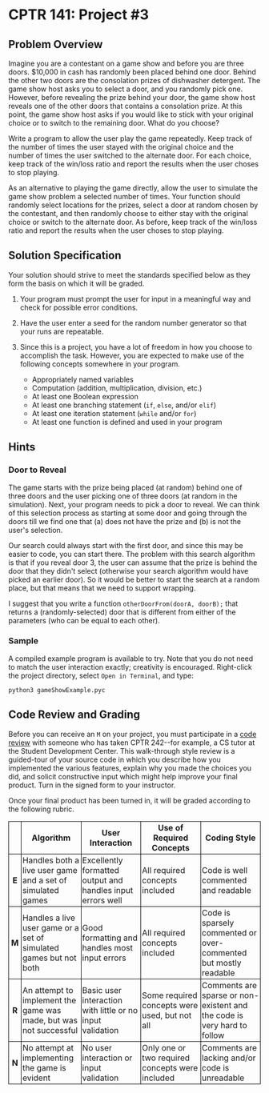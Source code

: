 # CPTR 141: Project #3

## Problem Overview
Imagine you are a contestant on a game show and before you are three doors. $10,000 in cash has randomly been placed behind one door. Behind the other two doors are the consolation prizes of dishwasher detergent. The game show host asks you to select a door, and you randomly pick one. However, before revealing the prize behind your door, the game show host reveals one of the other doors that contains a consolation prize. At this point, the game show host asks if you would like to stick with your original choice or to switch to the remaining door. What do you choose?

Write a program to allow the user play the game repeatedly. Keep track of the number of times the user stayed with the original choice and the number of times the user switched to the alternate door. For each choice, keep track of the win/loss ratio and report the results when the user choses to stop playing.

As an alternative to playing the game directly, allow the user to simulate the game show problem a selected number of times. Your function should randomly select locations for the prizes, select a door at random chosen by the contestant, and then randomly choose to either stay with the original choice or switch to the alternate door. As before, keep track of the win/loss ratio and report the results when the user choses to stop playing.

## Solution Specification
Your solution should strive to meet the standards specified below as they form the basis on which it will be graded.

1. Your program must prompt the user for input in a meaningful way and check for possible error conditions.
2. Have the user enter a seed for the random number generator so that your runs are repeatable.
3. Since this is a project, you have a lot of freedom in how you choose to accomplish the task.  However, you are expected to make use of the following concepts somewhere in your program.

    * Appropriately named variables
    * Computation (addition, multiplication, division, etc.)
    * At least one Boolean expression
    * At least one branching statement (``if``, ``else``, and/or ``elif``)
    * At least one iteration statement (``while`` and/or ``for``)
    * At least one function is defined and used in your program

## Hints

### Door to Reveal

The game starts with the prize being placed (at random) behind one of three doors and the user picking one of three doors (at random in the simulation). Next, your program needs to pick a door to reveal. We can think of this selection process as starting at some door and going through the doors till we find one that (a) does not have the prize and (b) is not the user's selection. 

Our search could always start with the first door, and since this may be easier to code, you can start there. The problem with this search algorithm is that if you reveal door 3, the user can assume that the prize is behind the door that they didn't select (otherwise your search algorithm would have picked an earlier door). So it would be better to start the search at a random place, but that means that we need to support wrapping. 

I suggest that you write a function `otherDoorFrom(doorA, doorB);` that returns a (randomly-selected) door that is different from either of the parameters (who can be equal to each other).

### Sample

A compiled example program is available to try. Note that you do not need to match the user interaction exactly; creativity is encouraged. Right-click the project directory, select ``Open in Terminal``, and type:

```
python3 gameShowExample.pyc
```

## Code Review and Grading
Before you can receive an ``M`` on your project, you must participate in a [code review](https://en.wikipedia.org/wiki/Code_review) with someone who has taken CPTR 242--for example, a CS tutor at the Student Development Center.  This walk-through style review is a guided-tour of your source code in which you describe how you implemented the various features, explain why you made the choices you did, and solicit constructive input which might help improve your final product.  Turn in the signed form to your instructor.

Once your final product has been turned in, it will be graded according to the following rubric.

<style>
  #grade td, #grade th {
    padding: 2px;
    border: 1px solid black;
  }
</style>
<table id="grade" cellspacing="0">
  <tr>
    <th style="width: 5%"></th>
    <th style="width: 23.75%">Algorithm</th>
    <th style="width: 23.75%">User Interaction</th>
    <th style="width: 23.75%">Use of Required Concepts</th>
    <th style="width: 23.75%">Coding Style</th>
  </tr>
  <tr>
    <th>E</th>
    <td>Handles both a live user game and a set of simulated games</td>
    <td>Excellently formatted output and handles input errors well</td>
    <td>All required concepts included</td>
    <td>Code is well commented and readable</td>
  </tr>
  <tr>
    <th>M</th>
    <td>Handles a live user game or a set of simulated games but not both</td>
    <td>Good formatting and handles most input errors</td>
    <td>All required concepts included</td>
    <td>Code is sparsely commented or over-commented but mostly readable</td>
  </tr>
  <tr>
    <th>R</th>
    <td>An attempt to implement the game was made, but was not successful</td>
    <td>Basic user interaction with little or no input validation</td>
    <td>Some required concepts were used, but not all</td>
    <td>Comments are sparse or non-existent and the code is very hard to follow</td>
  </tr>
  <tr>
    <th>N</th>
    <td>No attempt at implementing the game is evident</td>
    <td>No user interaction or input validation</td>
    <td>Only one or two required concepts were included</td>
    <td>Comments are lacking and/or code is unreadable</td>
  </tr>
</table>
